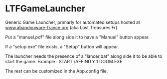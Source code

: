 # LTFGameLauncher

Generic Game Launcher, primarly for automated setups hosted at www.abandonware-france.org (aka Lost Treasures Fr).

Put a "manuel.pdf" file along side it to have a "Manuel" button appear.

If a "setup.exe" file exists, a "Setup" button will appear.

The launcher needs the presence of a "lancer.bat" along side it to be able to start the game. Example :
START /AFFINITY 1 DOOM.EXE

The rest can be customized in the App.config file.
